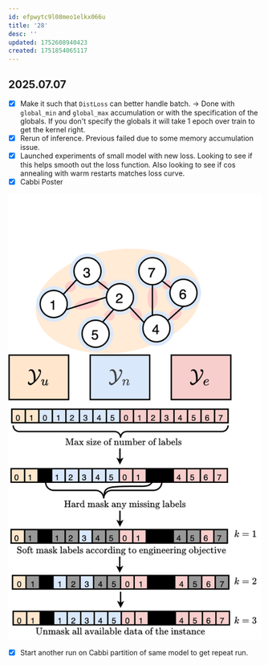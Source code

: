 ```yaml
---
id: efpwytc9l08meo1elkx066u
title: '28'
desc: ''
updated: 1752608940423
created: 1751854065117
---
```

## 2025.07.07

- [x] Make it such that `DistLoss` can better handle batch.  → Done with `global_min` and `global_max` accumulation or with the specification of the globals. If you don't specify the globals it will take 1 epoch over train to get the kernel right.
- [x] Rerun of inference. Previous failed due to some memory accumulation issue.
- [x] Launched experiments of small model with new loss. Looking to see if this helps smooth out the loss function. Also looking to see if cos annealing with warm restarts matches loss curve.
- [x]  Cabbi Poster

![](./assets/drawio/TorchCell-Supervised-Learning-and-Teacher-Forcing-Generic-Phenotypes.drawio.png)

- [x] Start another run on Cabbi partition of same model to get repeat run.
